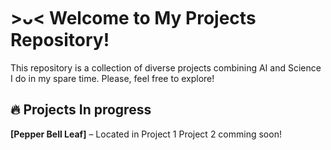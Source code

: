 # >ᴗ< Welcome to My Projects Repository!

This repository is a collection of diverse projects combining AI and Science I do in my spare time.
Please, feel free to explore!


## 🔥 Projects In progress  
**[Pepper Bell Leaf]** – Located in Project 1
Project 2 comming soon!



